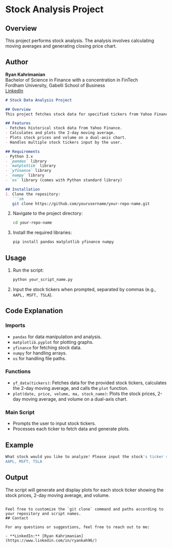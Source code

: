 # Stock Analysis Project

## Overview

This project performs stock analysis. The analysis involves calculating moving averages and generating closing price chart.

## Author

**Ryan Kahrimanian**  
Bachelor of Science in Finance with a concentration in FinTech  
Fordham University, Gabelli School of Business  
[LinkedIn](https://www.linkedin.com/in/ryankah96/)

```markdown
# Stock Data Analysis Project

## Overview
This project fetches stock data for specified tickers from Yahoo Finance, calculates a 2-day moving average, and visualizes the stock prices along with their volume. The script allows users to input multiple stock tickers and generates plots for each.

## Features
- Fetches historical stock data from Yahoo Finance.
- Calculates and plots the 2-day moving average.
- Plots stock prices and volume on a dual-axis chart.
- Handles multiple stock tickers input by the user.

## Requirements
- Python 3.x
- `pandas` library
- `matplotlib` library
- `yfinance` library
- `numpy` library
- `os` library (comes with Python standard library)

## Installation
1. Clone the repository:
   ```sh
   git clone https://github.com/yourusername/your-repo-name.git
   ```
2. Navigate to the project directory:
   ```sh
   cd your-repo-name
   ```
3. Install the required libraries:
   ```sh
   pip install pandas matplotlib yfinance numpy
   ```

## Usage
1. Run the script:
   ```sh
   python your_script_name.py
   ```
2. Input the stock tickers when prompted, separated by commas (e.g., `AAPL, MSFT, TSLA`).

## Code Explanation
### Imports
- `pandas` for data manipulation and analysis.
- `matplotlib.pyplot` for plotting graphs.
- `yfinance` for fetching stock data.
- `numpy` for handling arrays.
- `os` for handling file paths.

### Functions
- `yf_data(tickers)`: Fetches data for the provided stock tickers, calculates the 2-day moving average, and calls the `plot` function.
- `plot(date, price, volume, ma, stock_name)`: Plots the stock prices, 2-day moving average, and volume on a dual-axis chart.

### Main Script
- Prompts the user to input stock tickers.
- Processes each ticker to fetch data and generate plots.

## Example
```sh
What stock would you like to analyze? Please input the stock's ticker symbol. Please separate tickers with a ','.
AAPL, MSFT, TSLA
```

## Output
The script will generate and display plots for each stock ticker showing the stock prices, 2-day moving average, and volume.

```

Feel free to customize the `git clone` command and paths according to your repository and script names.
## Contact

For any questions or suggestions, feel free to reach out to me:

- **LinkedIn:** [Ryan Kahrimanian](https://www.linkedin.com/in/ryankah96/)
